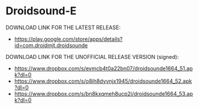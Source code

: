 Droidsound-E 
============

DOWNLOAD LINK FOR THE LATEST RELEASE:

* https://play.google.com/store/apps/details?id=com.droidmjt.droidsounde

DOWNLOAD LINK FOR THE UNOFFICIAL RELEASE VERSION (signed):

* https://www.dropbox.com/s/evmcb4t0a22bn07/droidsounde1664_51.apk?dl=0
* https://www.dropbox.com/s/o8ih8dyvnjx1945/droidsounde1664_52.apk?dl=0
* https://www.dropbox.com/s/bn8kxqmeh8ucp2j/droidsounde1664_53.apk?dl=0
